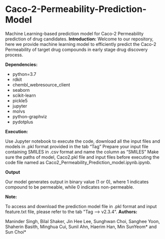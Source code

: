 # Caco-2-Permeability-Prediction-Model
Machine Learning-based prediction model for Caco-2 Permeability prediction of drug candidates.
**Introduction:**
Welcome to our repository, here we provide machine learning model to efficiently predict the Caco-2 Permeability of target drug compounds in early stage drug discovery process. 

**Dependencies:**

  - python=3.7
  - rdkit
  - chembl_webresource_client
  - seaborn
  - scikit-learn
  - pickle5
  - jupyter
  - molvs
  - python-graphviz
  - pydotplus


**Execution:**

Use Jupyter notebook to execute the code, download all the input files and models in .pkl format provided in the tab “Tag” 
Prepare your input file containing SMILES in .csv format and name the column as “SMILES”
Make sure the paths of model, Caco2.pkl file and input files before executing the code file named as Caco2_Permeability_Prediction_model.ipynb.ipynb.

**Output**

Our model generates output in binary value (1 or 0), where 1 indicates compound to be permeable, while 0 indicates non-permeable.

**Note:**

To access and download the prediction model file in .pkl format and input feature.txt file, please refer to the tab "Tag --> v2.3.4".
**Authors:** 

Maninder Singh, Bilal Shaker, Jin Hee Lee, Sunghwan Choi, Sanghee Yoon, Shaherin Basith, Minghua Cui, Sunil Ahn, Haerim Han, Min SunYeom* and Sun Choi*
